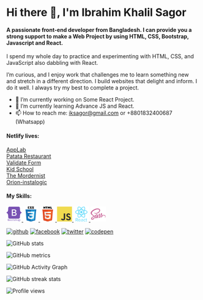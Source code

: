 # Hi there 👋, I'm Ibrahim Khalil Sagor
#### A passionate front-end developer from Bangladesh. I can provide you a strong support to make a Web Project by using HTML, CSS, Bootstrap, Javascript and React.
I spend my whole day to practice and experimenting with HTML, CSS, and JavaScript also dabbling with React.

I’m curious, and I enjoy work that challenges me to learn something new and stretch in a different direction.
I build websites that delight and inform. I do it well. I always try my best to complete a project.

<!-- ### Skills: REACT / JS / HTML / CSS / BOOTSTRAP / SASS -->

- 🔭 I’m currently working on Some React Project. 
- 🌱 I’m currently learning Advance JS and React. 
- 📫 How to reach me: iksagor@gmail.com or +8801832400687 (Whatsapp) 

<h4>Netlify lives:</h4>
<a href="https://applab-iks.netlify.app/" target="_blank" rel="noreferrer">AppLab</a> <br>
<a href="https://patata-web.netlify.app/" target="_blank" rel="noreferrer">Patata Restaurant</a> <br>
<a href="https://validate-form-iks.netlify.app/" target="_blank" rel="noreferrer">Validate Form</a> <br>
<a href="https://react-kid-sport.netlify.app/" target="_blank" rel="noreferrer">Kid School</a> <br>
<a href="https://the-mordernist.netlify.app/" target="_blank" rel="noreferrer">The Mordernist</a> <br>
<a href="https://orion-instalogic.netlify.app/" target="_blank" rel="noreferrer">Orion-instalogic</a> <br>

<h4>My Skills:</h4>
<p align="left"> <a href="https://getbootstrap.com" target="_blank" rel="noreferrer"> <img
                src="https://raw.githubusercontent.com/devicons/devicon/master/icons/bootstrap/bootstrap-plain-wordmark.svg"
                alt="bootstrap" width="40" height="40" /> </a> <a href="https://www.w3schools.com/css/" target="_blank"
            rel="noreferrer"> <img
                src="https://raw.githubusercontent.com/devicons/devicon/master/icons/css3/css3-original-wordmark.svg"
                alt="css3" width="40" height="40" /> </a> <a href="https://www.w3.org/html/" target="_blank"
            rel="noreferrer"> <img
                src="https://raw.githubusercontent.com/devicons/devicon/master/icons/html5/html5-original-wordmark.svg"
                alt="html5" width="40" height="40" /> </a> <a
            href="https://developer.mozilla.org/en-US/docs/Web/JavaScript" target="_blank" rel="noreferrer"> <img
                src="https://raw.githubusercontent.com/devicons/devicon/master/icons/javascript/javascript-original.svg"
                alt="javascript" width="40" height="40" /> </a> <a href="https://reactjs.org/" target="_blank"
            rel="noreferrer"> <img
                src="https://raw.githubusercontent.com/devicons/devicon/master/icons/react/react-original-wordmark.svg"
                alt="react" width="40" height="40" /> </a> <a href="https://sass-lang.com" target="_blank"
            rel="noreferrer"> <img
                src="https://raw.githubusercontent.com/devicons/devicon/master/icons/sass/sass-original.svg" alt="sass"
                width="40" height="40" /> 
            </a> 
 </p>
 

[<img src='https://cdn.jsdelivr.net/npm/simple-icons@3.0.1/icons/github.svg' alt='github' height='40'>](https://github.com/iksagor0)  [<img src='https://cdn.jsdelivr.net/npm/simple-icons@3.0.1/icons/facebook.svg' alt='facebook' height='40'>](https://www.facebook.com/iksagor0)  [<img src='https://cdn.jsdelivr.net/npm/simple-icons@3.0.1/icons/twitter.svg' alt='twitter' height='40'>](https://twitter.com/iksagor0)  [<img src='https://cdn.jsdelivr.net/npm/simple-icons@3.0.1/icons/codepen.svg' alt='codepen' height='40'>](https://codepen.io/iksagor0)   


<!-- [![trophy](https://github-profile-trophy.vercel.app/?username=iksagor0)](https://github.com/ryo-ma/github-profile-trophy) -->

<!-- [![Top Langs](https://github-readme-stats.vercel.app/api/top-langs/?username=iksagor0)](https://github.com/anuraghazra/github-readme-stats) -->

![GitHub stats](https://github-readme-stats.vercel.app/api?username=iksagor0&show_icons=true&count_private=true)  

![GitHub metrics](https://metrics.lecoq.io/iksagor0)

![GitHub Activity Graph](https://activity-graph.herokuapp.com/graph?username=iksagor0)    

![GitHub streak stats](https://github-readme-streak-stats.herokuapp.com/?user=iksagor0)  

![Profile views](https://gpvc.arturio.dev/iksagor0) 




<!--
**iksagor0/iksagor0** is a ✨ _special_ ✨ repository because its `README.md` (this file) appears on your GitHub profile.

Here are some ideas to get you started:

- 🔭 I’m currently working on ...
- 🌱 I’m currently learning ...
- 👯 I’m looking to collaborate on ...
- 🤔 I’m looking for help with ...
- 💬 Ask me about ...
- 📫 How to reach me: ...
- 😄 Pronouns: ...
- ⚡ Fun fact: ...
-->

